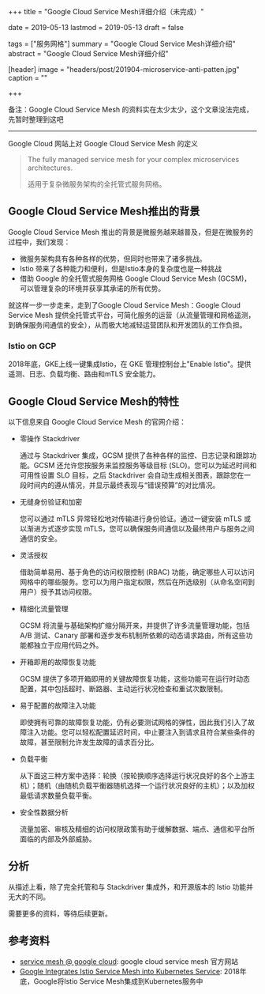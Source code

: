 +++
title = "Google Cloud Service Mesh详细介绍（未完成）"

date = 2019-05-13
lastmod = 2019-05-13
draft = false

tags = ["服务网格"]
summary = "Google Cloud Service Mesh详细介绍"
abstract = "Google Cloud Service Mesh详细介绍"

[header]
image = "headers/post/201904-microservice-anti-patten.jpg"
caption = ""

+++

备注：Google Cloud Service Mesh 的资料实在太少太少，这个文章没法完成，先暂时整理到这吧

-----

Google Cloud 网站上对 Google Cloud Service Mesh 的定义

> The fully managed service mesh for your complex microservices architectures.
> 
> 适用于复杂微服务架构的全托管式服务网格。

## Google Cloud Service Mesh推出的背景

Google Cloud Service Mesh 推出的背景是微服务越来越普及，但是在微服务的过程中，我们发现：


- 微服务架构具有各种各样的优势，但同时也带来了诸多挑战。
- Istio 带来了各种能力和便利，但是Istio本身的复杂度也是一种挑战
- 借助 Google 的全托管式服务网格 Google Cloud Service Mesh (GCSM)，可以管理复杂的环境并获享其承诺的所有优势。

就这样一步一步走来，走到了Google Cloud Service Mesh：Google Cloud Service Mesh 提供全托管式平台，可简化服务的运营（从流量管理和网格遥测，到确保服务间通信的安全），从而极大地减轻运营团队和开发团队的工作负担。

### Istio on GCP

2018年底，GKE上线一键集成Istio，在 GKE 管理控制台上"Enable Istio"。提供遥测、日志、负载均衡、路由和mTLS 安全能力。

## Google Cloud Service Mesh的特性

以下信息来自 Google Cloud Service Mesh 的官网介绍：

- 零操作 Stackdriver

  通过与 Stackdriver 集成，GCSM 提供了各种各样的监控、日志记录和跟踪功能。GCSM 还允许您按服务来监控服务等级目标 (SLO)。您可以为延迟时间和可用性设置 SLO 目标，之后 Stackdriver 会自动生成相关图表，跟踪您在一段时间内的遵从情况，并显示最终表现与“错误预算”的对比情况。

- 无缝身份验证和加密

  您可以通过 mTLS 异常轻松地对传输进行身份验证。通过一键安装 mTLS 或以渐进方式逐步实现 mTLS，您可以确保服务间通信以及最终用户与服务之间通信的安全。

- 灵活授权

  借助简单易用、基于角色的访问权限控制 (RBAC) 功能，确定哪些人可以访问网格中的哪些服务。您可以为用户指定权限，然后在所选级别（从命名空间到用户）授予其访问权限。

- 精细化流量管理

  GCSM 将流量与基础架构扩缩分隔开来，并提供了许多流量管理功能，包括 A/B 测试、Canary 部署和逐步发布机制所依赖的动态请求路由，所有这些功能都独立于应用代码之外。

- 开箱即用的故障恢复功能

  GCSM 提供了多项开箱即用的关键故障恢复功能，这些功能可在运行时动态配置，其中包括超时、断路器、主动运行状况检查和重试次数限制。

- 易于配置的故障注入功能

  即使拥有可靠的故障恢复功能，仍有必要测试网格的弹性，因此我们引入了故障注入功能。您可以轻松配置延迟时间，中止要注入到请求且符合某些条件的故障，甚至限制允许发生故障的请求百分比。

- 负载平衡

  从下面这三种方案中选择：轮换（按轮换顺序选择运行状况良好的各个上游主机）；随机（由随机负载平衡器随机选择一个运行状况良好的主机）；以及加权最低请求数量负载平衡。

- 安全性数据分析

  流量加密、审核及精细的访问权限政策有助于缓解数据、端点、通信和平台所面临的内部及外部威胁。

## 分析

从描述上看，除了完全托管和与 Stackdriver 集成外，和开源版本的 Istio 功能并无大的不同。

需要更多的资料，等待后续更新。

## 参考资料

- [service mesh @ google cloud](https://cloud.google.com/service-mesh/): google cloud service mesh 官方网站
- [Google Integrates Istio Service Mesh into Kubernetes Service](https://thenewstack.io/google-integrates-istio-service-mesh-into-kubernetes-service/): 2018年底，Google将Istio Service Mesh集成到Kubernetes服务中